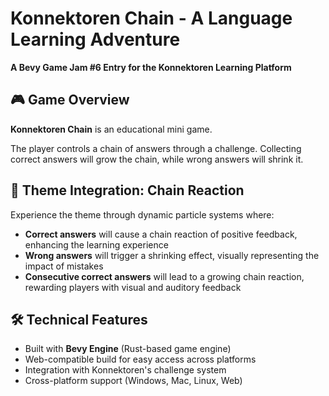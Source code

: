 # Konnektoren Chain - A Language Learning Adventure

**A Bevy Game Jam #6 Entry for the Konnektoren Learning Platform**

## 🎮 Game Overview

**Konnektoren Chain** is an educational mini game.

The player controls a chain of answers through a challenge.
Collecting correct answers will grow the chain, while wrong answers will shrink it.

## 🌟 Theme Integration: Chain Reaction

Experience the theme through dynamic particle systems where:
- **Correct answers** will cause a chain reaction of positive feedback, enhancing the learning experience
- **Wrong answers** will trigger a shrinking effect, visually representing the impact of mistakes
- **Consecutive correct answers** will lead to a growing chain reaction, rewarding players with visual and auditory feedback

## 🛠️ Technical Features

- Built with **Bevy Engine** (Rust-based game engine)
- Web-compatible build for easy access across platforms
- Integration with Konnektoren's challenge system
- Cross-platform support (Windows, Mac, Linux, Web)
